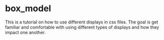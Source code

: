 # box_model

This is a tutorial on how to use different displays in css files. The goal is get familiar and comfortable with using different types of displays and how they impact one another.